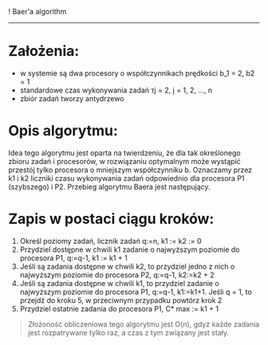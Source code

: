 ! Baer'a algorithm
***

# Założenia:

* w systemie są dwa procesory o współczynnikach prędkości b_1 = 2, b2 = 1
* standardowe czas wykonywania zadań τj = 2, j = 1, 2, …, n 
* zbiór zadań tworzy antydrzewo

# Opis algorytmu:

Idea tego algorytmu jest oparta na twierdzeniu, że dla tak określonego zbioru zadań i
procesorów, w rozwiązaniu optymalnym może wystąpić przestój tylko procesora o mniejszym
współczynniku b. Oznaczamy przez k1 i k2 liczniki czasu wykonywania zadań odpowiednio dla
procesora P1 (szybszego) i P2. Przebieg algorytmu Baera jest następujący.

# Zapis w postaci ciągu kroków:

1. Określ poziomy zadań, licznik zadań q:=n, k1 := k2 := 0
2. Przydziel dostępne w chwili k1 zadanie o najwyższym poziomie do procesora P1, q:=q-1,
k1 := k1 + 1
3. Jeśli są zadania dostępne w chwili k2, to przydziel jedno z nich o najwyższym poziomie
do procesora P2, q:=q-1, k2:=k2 + 2
4. Jeśli są zadania dostępne w chwili k1, to przydziel zadanie o najwyższym poziomie do
procesora P1, q:=q-1, k1:=k1+1. Jeśli q = 1, to przejdź do kroku 5, w przeciwnym
przypadku powtórz krok 2
5. Przydziel ostatnie zadania do procesora P1, C*
max := k1 + 1

> Złożoność obliczeniowa tego algorytmu jest O(n), gdyż każde zadania jest rozpatrywane tylko
raz, a czas z tym związany jest stały. 

